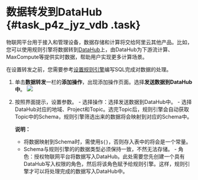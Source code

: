 # 数据转发到DataHub {#task_p4z_jyz_vdb .task}

物联网平台用于接入和管理设备，数据存储和计算将交给阿里云其他产品。比如，您可以使用规则引擎将数据转到[DataHub](https://help.aliyun.com/product/53345.html)上，由DataHub为下游流计算、MaxCompute等提供实时数据，帮助用户实现更多计算场景。

在设置转发之前，您需要参考[设置规则引擎](cn.zh-CN/用户指南/规则引擎/设置规则引擎.md#)编写SQL完成对数据的处理。

1.   单击**数据转发**一栏的**添加操作**，出现添加操作页面。选择**发送数据到DataHub中**。 ![](http://static-aliyun-doc.oss-cn-hangzhou.aliyuncs.com/assets/img/7546/2843_zh-CN.png) 
2.   按照界面提示，设置参数。 
    -   选择操作：选择发送数据到DataHub中。
    -   选择DataHub对应的地域、Project和Topic。选完Topic后，规则引擎会自动获取Topic中的Schema，规则引擎筛选出来的数据将会映射到对应的Schema中。

        **说明：** 

        -   将数据映射到Schema时，需使用`${}`，否则存入表中的将会是一个常量。
        -   Schema与规则引擎的的数据类型必须保持一致，不然无法存储。
    -   角色：授权物联网平台将数据写入DataHub。此处需要您先创建一个具有DataHub写入权限的角色，然后将该角色赋予给规则引擎。这样，规则引擎才可以将处理完成的数据写入DataHub中。

